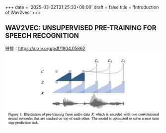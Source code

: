 +++
date = '2025-03-22T21:25:33+08:00'
draft = false
title = 'Introduction of Wav2vec'
+++
## WAV2VEC: UNSUPERVISED PRE-TRAINING FOR SPEECH RECOGNITION
链接：https://arxiv.org/pdf/1904.05862
![](/static/images/Wav2Vec/image.png)
